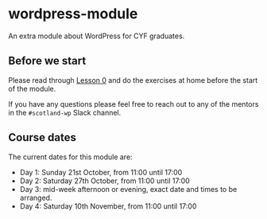 # wordpress-module

An extra module about WordPress for CYF graduates.

## Before we start

Please read through [Lesson 0](https://github.com/CodeYourFuture/wordpress-module/blob/master/lesson0.md) and do the exercises at home before the start of the module.

If you have any questions please feel free to reach out to any of the mentors in the `#scotland-wp` Slack channel.

## Course dates

The current dates for this module are:

* Day 1: Sunday 21st October, from 11:00 until 17:00
* Day 2: Saturday 27th October, from 11:00 until 17:00
* Day 3: mid-week afternoon or evening, exact date and times to be arranged.
* Day 4: Saturday 10th November, from 11:00 until 17:00

